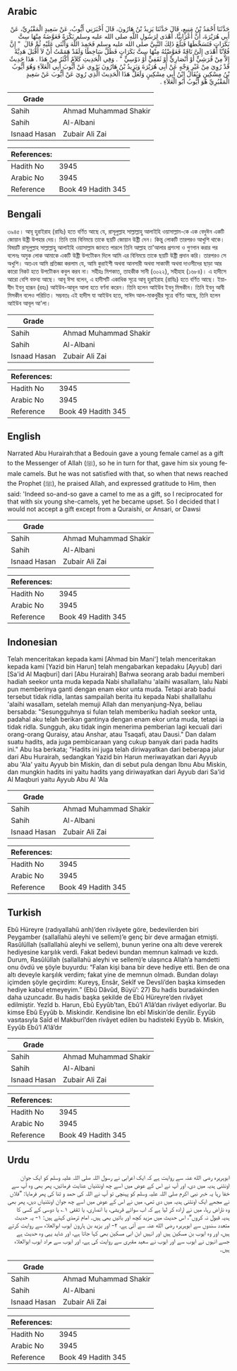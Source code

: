 ## Arabic


<div dir="rtl" lang="ar" style={{fontSize:'larger',backgroundColor:'#f8f9fa',padding:20}}>
حَدَّثَنَا أَحْمَدُ بْنُ مَنِيعٍ، قَالَ حَدَّثَنَا يَزِيدُ بْنُ هَارُونَ، قَالَ أَخْبَرَنِي أَيُّوبُ، عَنْ سَعِيدٍ الْمَقْبُرِيِّ، عَنْ أَبِي هُرَيْرَةَ، أَنَّ أَعْرَابِيًّا، أَهْدَى لِرَسُولِ اللَّهِ صلى الله عليه وسلم بَكْرَةً فَعَوَّضَهُ مِنْهَا سِتَّ بَكَرَاتٍ فَتَسَخَّطَهَا فَبَلَغَ ذَلِكَ النَّبِيَّ صلى الله عليه وسلم فَحَمِدَ اللَّهَ وَأَثْنَى عَلَيْهِ ثُمَّ قَالَ ‏ "‏ إِنَّ فُلاَنًا أَهْدَى إِلَىَّ نَاقَةً فَعَوَّضْتُهُ مِنْهَا سِتَّ بَكَرَاتٍ فَظَلَّ سَاخِطًا وَلَقَدْ هَمَمْتُ أَنْ لاَ أَقْبَلَ هَدِيَّةً إِلاَّ مِنْ قُرَشِيٍّ أَوْ أَنْصَارِيٍّ أَوْ ثَقَفِيٍّ أَوْ دَوْسِيٍّ ‏"‏ ‏.‏ وَفِي الْحَدِيثِ كَلاَمٌ أَكْثَرُ مِنْ هَذَا ‏.‏ هَذَا حَدِيثٌ قَدْ رُوِيَ مِنْ غَيْرِ وَجْهٍ عَنْ أَبِي هُرَيْرَةَ وَيَزِيدُ بْنُ هَارُونَ يَرْوِي عَنْ أَيُّوبَ أَبِي الْعَلاَءِ وَهُوَ أَيُّوبُ بْنُ مِسْكِينٍ وَيُقَالُ ابْنُ أَبِي مِسْكِينٍ وَلَعَلَّ هَذَا الْحَدِيثَ الَّذِي رُوِيَ عَنْ أَيُّوبَ عَنْ سَعِيدٍ الْمَقْبُرِيِّ هُوَ أَيُّوبُ أَبُو الْعَلاَءِ ‏.‏
</div>
<div style={{backgroundColor:'#f8f9fa',padding:20, marginBottom: 10}}><table> <thead> <tr> <th>Grade</th> <th></th> </tr> </thead> <tbody> <tr><td>Sahih</td><td>Ahmad Muhammad Shakir</td></tr><tr><td>Sahih</td><td>Al-Albani</td></tr><tr><td>Isnaad Hasan</td><td>Zubair Ali Zai</td></tr></tbody></table><table> <thead> <tr> <th>References:</th> <th></th> </tr> </thead> <tbody><tr><td>Hadith No</td><td>3945</td></tr><tr><td>Arabic No</td><td>3945</td></tr><tr><td>Reference</td><td>Book 49 Hadith 345</td></tr></tbody></table></div>

## Bengali


<div dir="ltr" lang="bn" style={{fontSize:'larger',backgroundColor:'#f8f9fa',padding:20}}>
৩৯৪৫। আবূ হুরাইরাহ (রাযিঃ) হতে বর্ণিত আছে যে, রাসূলুল্লাহ সাল্লাল্লাহু আলাইহি ওয়াসাল্লাম-কে এক বেদুঈন একটি জোয়ান উষ্ট্রী উপহার দেয়। তিনি তার বিনিময়ে তাকে ছয়টি জোয়ান উষ্ট্রী দেন। কিন্তু লোকটি তারপরও আখুশি থাকে। বিষয়টি রাসূলুল্লাহ সাল্লাল্লাহু আলাইহি ওয়াসাল্লাম জানতে পারলে তিনি আল্লাহ তা'আলার প্রশংসা ও গুণগান করার পর বলেনঃ অমুক লোক আমাকে একটি উষ্ট্রী উপটৌকন দিলে আমি এর বিনিময়ে তাকে ছয়টি উষ্ট্রী প্রদান করি। তারপরও সে অখুশি। অতএব আমি প্রতিজ্ঞা করলাম যে, আমি কুরাইশী অথবা আনসারী অথবা সাকাফী অথবা দাওসীদের ছাড়া আর কারো নিকট হতে উপটৌকন কবুল করব না। সহীহঃ মিশকাত, তাহকীক সানী (৩০২২), সহীহাহ (১৬৮৪)। এ হাদীসে আরো বেশি বক্তব্য আছে। আবূ ঈসা বলেন, এ হাদীসটি একাধিক সূত্রে আবূ হুরাইরাহ (রাযিঃ) হতে বর্ণিত আছে। ইয়াযীদ ইবনু হারূন (রহঃ) আইউব-আবূল আলা হতে বর্ণনা করেন। তিনি হলেন আইউব ইবনু মিসকীন। তিনি ইবনু আবী মিসকীন বলেও পরিচিত। সম্ভবতঃ এই হাদীস যা আইউব হতে, সাঈদ আল-মাকবুরীর সূত্রে বর্ণিত আছে, তিনি হলেন আইউব আবূল আ'লা।
</div>
<div style={{backgroundColor:'#f8f9fa',padding:20, marginBottom: 10}}><table> <thead> <tr> <th>Grade</th> <th></th> </tr> </thead> <tbody> <tr><td>Sahih</td><td>Ahmad Muhammad Shakir</td></tr><tr><td>Sahih</td><td>Al-Albani</td></tr><tr><td>Isnaad Hasan</td><td>Zubair Ali Zai</td></tr></tbody></table><table> <thead> <tr> <th>References:</th> <th></th> </tr> </thead> <tbody><tr><td>Hadith No</td><td>3945</td></tr><tr><td>Arabic No</td><td>3945</td></tr><tr><td>Reference</td><td>Book 49 Hadith 345</td></tr></tbody></table></div>

## English


<div dir="ltr" lang="en" style={{fontSize:'larger',backgroundColor:'#f8f9fa',padding:20}}>
Narrated Abu Hurairah:that a Bedouin gave a young female camel as a gift to the Messenger of Allah (ﷺ), so he in turn for that, gave him six young female camels. But he was not satisfied with that, so when that news reached the Prophet (ﷺ), he praised Allah, and expressed gratitude to Him, then said: 'Indeed so-and-so gave a camel to me as a gift, so I reciprocated for that with six young she-camels, yet he became upset. So I decided that I would not accept a gift except from a Quraishi, or Ansari, or Dawsi
</div>
<div style={{backgroundColor:'#f8f9fa',padding:20, marginBottom: 10}}><table> <thead> <tr> <th>Grade</th> <th></th> </tr> </thead> <tbody> <tr><td>Sahih</td><td>Ahmad Muhammad Shakir</td></tr><tr><td>Sahih</td><td>Al-Albani</td></tr><tr><td>Isnaad Hasan</td><td>Zubair Ali Zai</td></tr></tbody></table><table> <thead> <tr> <th>References:</th> <th></th> </tr> </thead> <tbody><tr><td>Hadith No</td><td>3945</td></tr><tr><td>Arabic No</td><td>3945</td></tr><tr><td>Reference</td><td>Book 49 Hadith 345</td></tr></tbody></table></div>

## Indonesian


<div dir="ltr" lang="id" style={{fontSize:'larger',backgroundColor:'#f8f9fa',padding:20}}>
Telah menceritakan kepada kami [Ahmad bin Mani'] telah menceritakan kepada kami [Yazid bin Harun] telah mengabarkan kepadaku [Ayyub] dari [Sa'id Al Maqburi] dari [Abu Hurairah] Bahwa seorang arab badui memberi hadiah seekor unta muda kepada Nabi shallallahu 'alaihi wasallam, lalu Nabi pun memberinya ganti dengan enam ekor unta muda. Tetapi arab badui tersebut tidak ridla, lantas sampailah berita itu kepada Nabi shallallahu 'alaihi wasallam, setelah memuji Allah dan menyanjung-Nya, beliau bersabda: "Sesungguhnya si fulan telah memberiku hadiah seekor unta, padahal aku telah berikan gantinya dengan enam ekor unta muda, tetapi ia tidak ridla. Sungguh, aku tidak ingin menerima pemberian lagi kecuali dari orang-orang Quraisy, atau Anshar, atau Tsaqafi, atau Dausi." Dan dalam suatu hadits, ada juga pembicaraan yang cukup banyak dari pada hadits ini." Abu Isa berkata; "Hadits ini juga telah diriwayatkan dari beberapa jalur dari Abu Hurairah, sedangkan Yazid bin Harun meriwayatkan dari Ayyub abu 'Ala' yaitu Ayyub bin Miskin, dan di sebut pula dengan Ibnu Abu Miskin, dan mungkin hadits ini yaitu hadits yang diriwayatkan dari Ayyub dari Sa'id Al Maqburi yaitu Ayyub Abu Al 'Ala
</div>
<div style={{backgroundColor:'#f8f9fa',padding:20, marginBottom: 10}}><table> <thead> <tr> <th>Grade</th> <th></th> </tr> </thead> <tbody> <tr><td>Sahih</td><td>Ahmad Muhammad Shakir</td></tr><tr><td>Sahih</td><td>Al-Albani</td></tr><tr><td>Isnaad Hasan</td><td>Zubair Ali Zai</td></tr></tbody></table><table> <thead> <tr> <th>References:</th> <th></th> </tr> </thead> <tbody><tr><td>Hadith No</td><td>3945</td></tr><tr><td>Arabic No</td><td>3945</td></tr><tr><td>Reference</td><td>Book 49 Hadith 345</td></tr></tbody></table></div>

## Turkish


<div dir="ltr" lang="tr" style={{fontSize:'larger',backgroundColor:'#f8f9fa',padding:20}}>
Ebû Hüreyre (radıyallahü anh)’den rivâyete göre, bedevilerden biri Peygamber (sallallahü aleyhi ve sellem)’e genç bir deve armağan etmişti. Rasûlüllah (sallallahü aleyhi ve sellem), bunun yerine ona altı deve vererek hediyesine karşılık verdi. Fakat bedevi bundan memnun kalmadı ve kızdı. Durum, Rasûlüllah (sallallahü aleyhi ve sellem)’e ulaşınca Allah’a hamdetti onu övdü ve şöyle buyurdu: “Falan kişi bana bir deve hediye etti. Ben de ona altı deveyle karşılık verdim; fakat yine de memnun olmadı. Bundan dolayı içimden şöyle geçirdim: Kureyş, Ensâr, Sekîf ve Devsli’den başka kimseden hediye kabul etmeyeyim.” (Ebû Dâvûd, Büyü’: 27) Bu hadis buradakinden daha uzuncadır. Bu hadis başka şekilde de Ebû Hüreyre’den rivâyet edilmiştir. Yezîd b. Harun, Ebû Eyyûb’tan, Ebû’l A’lâ’dan rivâyet ediyorlar. Bu kimse Ebû Eyyûb b. Miskindir. Kendisine İbn ebî Miskin’de denilir. Eyyûb vasıtasıyla Saîd el Makburî’den rivâyet edilen bu hadisteki Eyyûb b. Miskin, Eyyûb Ebû’l A’lâ’dır
</div>
<div style={{backgroundColor:'#f8f9fa',padding:20, marginBottom: 10}}><table> <thead> <tr> <th>Grade</th> <th></th> </tr> </thead> <tbody> <tr><td>Sahih</td><td>Ahmad Muhammad Shakir</td></tr><tr><td>Sahih</td><td>Al-Albani</td></tr><tr><td>Isnaad Hasan</td><td>Zubair Ali Zai</td></tr></tbody></table><table> <thead> <tr> <th>References:</th> <th></th> </tr> </thead> <tbody><tr><td>Hadith No</td><td>3945</td></tr><tr><td>Arabic No</td><td>3945</td></tr><tr><td>Reference</td><td>Book 49 Hadith 345</td></tr></tbody></table></div>

## Urdu


<div dir="rtl" lang="ur" style={{fontSize:'larger',backgroundColor:'#f8f9fa',padding:20}}>
ابوہریرہ رضی الله عنہ سے روایت ہے کہ ایک اعرابی نے رسول اللہ صلی اللہ علیہ وسلم کو ایک جوان اونٹنی ہدیہ میں دی، اور آپ نے اس کے عوض میں اسے چھ اونٹنیاں عنایت فرمائیں، پھر بھی وہ آپ سے خفا رہا یہ خبر نبی اکرم صلی اللہ علیہ وسلم کو پہنچی تو آپ نے اللہ کی حمد و ثنا کی پھر فرمایا: ”فلاں نے مجھے ایک اونٹنی ہدیہ میں دی تھی، میں نے اس کے عوض میں اسے چھ جوان اونٹنیاں دیں، پھر بھی وہ ناراض رہا، میں نے ارادہ کر لیا ہے کہ اب سوائے قریشی، یا انصاری، یا ثقفی ۱؎ یا دوسی کے کسی کا ہدیہ قبول نہ کروں“، اس حدیث میں مزید کچھ اور باتیں بھی ہیں۔ امام ترمذی کہتے ہیں: ۱- یہ حدیث متعدد سندوں سے ابوہریرہ رضی الله عنہ سے آئی ہے، ۲- اور یزید بن ہارون ایوب ابوالعلاء سے روایت کرتے ہیں، اور وہ ایوب بن مسکین ہیں اور انہیں ابن ابی مسکین بھی کہا جاتا ہے، اور شاید یہی وہ حدیث ہے جسے انہوں نے ایوب سے اور ایوب نے سعید مقبری سے روایت کی ہے، اور ایوب سے مراد ایوب ابوالعلاء ہیں۔
</div>
<div style={{backgroundColor:'#f8f9fa',padding:20, marginBottom: 10}}><table> <thead> <tr> <th>Grade</th> <th></th> </tr> </thead> <tbody> <tr><td>Sahih</td><td>Ahmad Muhammad Shakir</td></tr><tr><td>Sahih</td><td>Al-Albani</td></tr><tr><td>Isnaad Hasan</td><td>Zubair Ali Zai</td></tr></tbody></table><table> <thead> <tr> <th>References:</th> <th></th> </tr> </thead> <tbody><tr><td>Hadith No</td><td>3945</td></tr><tr><td>Arabic No</td><td>3945</td></tr><tr><td>Reference</td><td>Book 49 Hadith 345</td></tr></tbody></table></div>